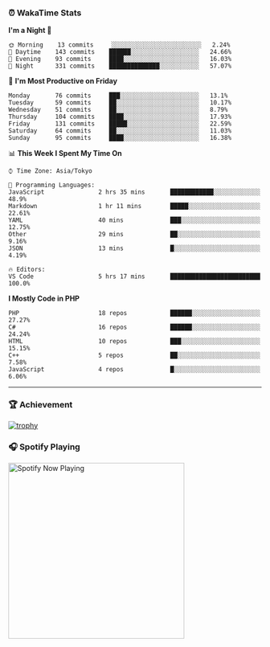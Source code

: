 ### ⏰ WakaTime Stats


<!--START_SECTION:waka-->
**I'm a Night 🦉** 

```text
🌞 Morning    13 commits     ░░░░░░░░░░░░░░░░░░░░░░░░░   2.24% 
🌆 Daytime    143 commits    ██████░░░░░░░░░░░░░░░░░░░   24.66% 
🌃 Evening    93 commits     ████░░░░░░░░░░░░░░░░░░░░░   16.03% 
🌙 Night      331 commits    ██████████████░░░░░░░░░░░   57.07%

```
📅 **I'm Most Productive on Friday** 

```text
Monday       76 commits     ███░░░░░░░░░░░░░░░░░░░░░░   13.1% 
Tuesday      59 commits     ██░░░░░░░░░░░░░░░░░░░░░░░   10.17% 
Wednesday    51 commits     ██░░░░░░░░░░░░░░░░░░░░░░░   8.79% 
Thursday     104 commits    ████░░░░░░░░░░░░░░░░░░░░░   17.93% 
Friday       131 commits    █████░░░░░░░░░░░░░░░░░░░░   22.59% 
Saturday     64 commits     ██░░░░░░░░░░░░░░░░░░░░░░░   11.03% 
Sunday       95 commits     ████░░░░░░░░░░░░░░░░░░░░░   16.38%

```


📊 **This Week I Spent My Time On** 

```text
⌚︎ Time Zone: Asia/Tokyo

💬 Programming Languages: 
JavaScript               2 hrs 35 mins       ████████████░░░░░░░░░░░░░   48.9% 
Markdown                 1 hr 11 mins        █████░░░░░░░░░░░░░░░░░░░░   22.61% 
YAML                     40 mins             ███░░░░░░░░░░░░░░░░░░░░░░   12.75% 
Other                    29 mins             ██░░░░░░░░░░░░░░░░░░░░░░░   9.16% 
JSON                     13 mins             █░░░░░░░░░░░░░░░░░░░░░░░░   4.19%

🔥 Editors: 
VS Code                  5 hrs 17 mins       █████████████████████████   100.0%

```

**I Mostly Code in PHP** 

```text
PHP                      18 repos            ██████░░░░░░░░░░░░░░░░░░░   27.27% 
C#                       16 repos            ██████░░░░░░░░░░░░░░░░░░░   24.24% 
HTML                     10 repos            ███░░░░░░░░░░░░░░░░░░░░░░   15.15% 
C++                      5 repos             ██░░░░░░░░░░░░░░░░░░░░░░░   7.58% 
JavaScript               4 repos             █░░░░░░░░░░░░░░░░░░░░░░░░   6.06%

```



<!--END_SECTION:waka-->

---

### 🏆 Achievement

[![trophy](https://github-profile-trophy.vercel.app/?username=Slime-hatena&theme=flat&no-bg=true&no-frame=true&column=8)](https://github.com/ryo-ma/github-profile-trophy)

### 🎧 Spotify Playing

[<img src="https://spotify-now-playing-slime-hatena.vercel.app/api/spotify-playing" alt="Spotify Now Playing" width="350" />](https://open.spotify.com/user/slime_hatena)

<!--
**Slime-hatena/Slime-hatena** is a ✨ _special_ ✨ repository because its `README.md` (this file) appears on your GitHub profile.

Here are some ideas to get you started:

- 🔭 I’m currently working on ...
- 🌱 I’m currently learning ...
- 👯 I’m looking to collaborate on ...
- 🤔 I’m looking for help with ...
- 💬 Ask me about ...
- 📫 How to reach me: ...
- 😄 Pronouns: ...
- ⚡ Fun fact: ...
-->
